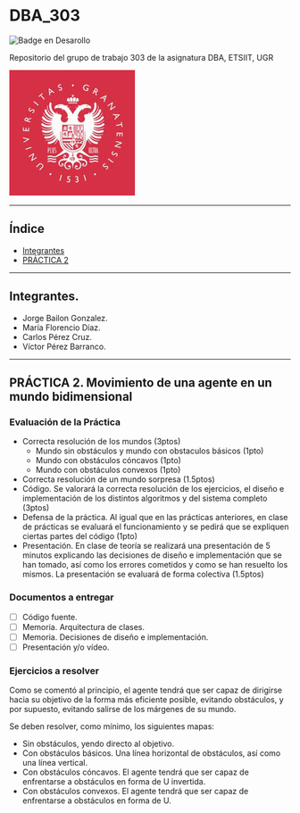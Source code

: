 # DBA_303

![Badge en Desarollo](https://img.shields.io/badge/STATUS-EN%20DESAROLLO-green)

Repositorio del grupo de trabajo 303 de la asignatura DBA, ETSIIT, UGR

![](images/logo.jpeg)
***
## Índice
* [Integrantes](#Integrantes.)
* [PRÁCTICA 2](#PRÁCTICA-2.-Movimiento-de-una-agente-en-un-mundo-bidimensional)
***

## Integrantes.

* Jorge Bailon Gonzalez.
* María Florencio Díaz.
* Carlos Pérez Cruz.
* Víctor Pérez Barranco.
***

## PRÁCTICA 2. Movimiento de una agente en un mundo bidimensional
### Evaluación de la Práctica

* Correcta resolución de los mundos (3ptos)
  * Mundo sin obstáculos y mundo con obstaculos básicos (1pto)
  * Mundo con obstáculos cóncavos (1pto)
  * Mundo con obstáculos convexos (1pto)
* Correcta resolución de un mundo sorpresa (1.5ptos)
* Código. Se valorará la correcta resolución de los ejercicios, el diseño e implementación de los distintos algoritmos y del sistema completo (3ptos)
* Defensa de la práctica. Al igual que en las prácticas anteriores, en clase de prácticas se evaluará el funcionamiento y se pedirá que se expliquen ciertas partes del código (1pto)
* Presentación. En clase de teoría se realizará una presentación de 5 minutos explicando las decisiones de diseño e implementación que se han tomado, así como los errores cometidos y como se han resuelto los mismos. La presentación se 
evaluará de forma colectiva (1.5ptos)

### Documentos a entregar

- [ ] Código fuente.
- [ ] Memoria. Arquitectura de clases.
- [ ] Memoria. Decisiones de diseño e implementación.
- [ ] Presentación y/o vídeo.

### Ejercicios a resolver
Como se comentó al principio, el agente tendrá que ser capaz de dirigirse hacia su objetivo de la forma más eficiente posible, evitando obstáculos, y por supuesto, evitando salirse de los márgenes de su mundo.

Se deben resolver, como mínimo, los siguientes mapas:
* Sin obstáculos, yendo directo al objetivo.
* Con obstáculos básicos. Una línea horizontal de obstáculos, así como una línea vertical.
* Con obstáculos cóncavos. El agente tendrá que ser capaz de enfrentarse a obstáculos en forma de U invertida.
* Con obstáculos convexos. El agente tendrá que ser capaz de enfrentarse a obstáculos en forma de U.

